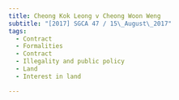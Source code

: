 ```yaml
---
title: Cheong Kok Leong v Cheong Woon Weng 
subtitle: "[2017] SGCA 47 / 15\_August\_2017"
tags:
  - Contract
  - Formalities
  - Contract
  - Illegality and public policy
  - Land
  - Interest in land

---
```


